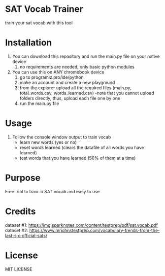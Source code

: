 # SAT Vocab Trainer
train your sat vocab with this tool

# Installation
1. You can download this repository and run the main.py file on your native device
     1. no requirements are needed, only basic python modules
2. You can use this on ANY chromebook device
     1. go to programiz.pro/ide/python
     2. make an account and create a new playground
     3. from the explorer upload all the required files (main.py, total_words.csv, words_learned.csv)
        -note that you cannot upload folders directly, thus, upload each file one by one
     4. run the main.py file
# Usage
1. Follow the console window output to train vocab
   - learn new words (yes or no)
   - reset words learned (clears the datafile of all words you have learned)
   - test words that you have learned (50% of them at a time)

# Purpose
Free tool to train in SAT vocab and easy to use

# Credits
dataset #1: https://img.sparknotes.com/content/testprep/pdf/sat.vocab.pdf
dataset #2: https://www.mrjohnstestprep.com/vocabulary-trends-from-the-last-six-official-sats/

# License
MIT LICENSE
